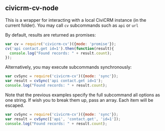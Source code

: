 ## civicrm-cv-node

This is a wrapper for interacting with a local CiviCRM instance (in the
current folder).  You may call `cv` subcommands such as `api` or `url`

By default, results are returned as promises:

```javascript
var cv = require('civicrm-cv')({mode: 'promise'});
cv('api contact.get id=1').then(function(result){
  console.log("Found records: " + result.count);
});
```

Alternatively, you may execute subcommands synchronously:

```javascript
var cvSync = require('civicrm-cv')({mode: 'sync'});
var result = cvSync('api contact.get id=1');
console.log("Found records: " + result.count);
```

Note that the previous examples specify the full subcommand all options as
one string. If wish you to break them up, pass an array. Each item will be
escaped.

```javascript
var cvSync = require('civicrm-cv')({mode: 'sync'});
var result = cvSync(['api', 'contact.get', 'id=1']);
console.log("Found records: " + result.count);
```
